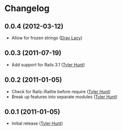 # Changelog

## 0.0.4 (2012-03-12)

  * Allow for frozen strings ([Dray Lacy][omghax])

## 0.0.3 (2011-07-19)

  * Add support for Rails 3.1 ([Tyler Hunt][tylerhunt])

## 0.0.2 (2011-01-05)

  * Check for Rails::Railtie before require ([Tyler Hunt][tylerhunt])
  * Break up features into separate modules ([Tyler Hunt][tylerhunt])

## 0.0.1 (2011-01-05)

  * Initial release ([Tyler Hunt][tylerhunt])

[tylerhunt]: https://github.com/tylerhunt
[omghax]: https://github.com/omghax
